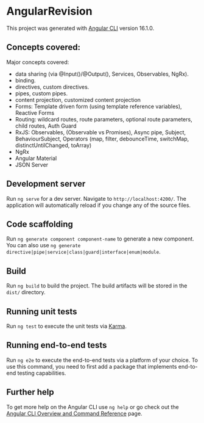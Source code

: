 # AngularRevision

This project was generated with [Angular CLI](https://github.com/angular/angular-cli) version 16.1.0.

## Concepts covered:
Major concepts covered:
- data sharing (via @Input()/@Output(), Services, Observables, NgRx).
- binding.
- directives, custom directives.
- pipes, custom pipes.
- content projection, customized content projection
- Forms: Template driven form (using template reference variables), Reactive Forms
- Routing: wildcard routes, route parameters, optional route parameters, child routes, Auth Guard
- RxJS: Observables, (Observable vs Promises), Async pipe, Subject, BehaviourSubject, Operators (map, filter, debounceTime, switchMap, distinctUntilChanged, toArray)
- NgRx
- Angular Material
- JSON Server

## Development server

Run `ng serve` for a dev server. Navigate to `http://localhost:4200/`. The application will automatically reload if you change any of the source files.

## Code scaffolding

Run `ng generate component component-name` to generate a new component. You can also use `ng generate directive|pipe|service|class|guard|interface|enum|module`.

## Build

Run `ng build` to build the project. The build artifacts will be stored in the `dist/` directory.

## Running unit tests

Run `ng test` to execute the unit tests via [Karma](https://karma-runner.github.io).

## Running end-to-end tests

Run `ng e2e` to execute the end-to-end tests via a platform of your choice. To use this command, you need to first add a package that implements end-to-end testing capabilities.

## Further help

To get more help on the Angular CLI use `ng help` or go check out the [Angular CLI Overview and Command Reference](https://angular.io/cli) page.
